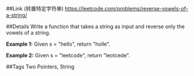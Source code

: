 ##Link (转置特定字符串)
https://leetcode.com/problems/reverse-vowels-of-a-string/

##Details
Write a function that takes a string as input and reverse only the vowels of a string.

<b>Example 1:</b>
Given s = "hello", return "holle".

<b>Example 2:</b>
Given s = "leetcode", return "leotcede".

##Tags
Two Pointers, String
